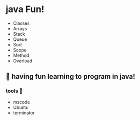 # java Fun!
- Classes 
- Arrays 
- Stack 
- Queue 
- Sort 
- Scope 
- Method 
- Overload


## :bread: having fun learning to program in java!

### tools :wrench:
- mscode
- Ubuntu
- terminator

